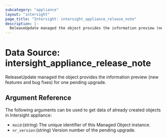 ```yaml
---
subcategory: "appliance"
layout: "intersight"
page_title: "Intersight: intersight_appliance_release_note"
description: |-
  ReleaseUpdate managed the object provides the information preview (new features and bug fixes) for one pending upgrade.
---
```


# Data Source: intersight_appliance_release_note
ReleaseUpdate managed the object provides the information preview (new features and bug fixes) for one pending upgrade.
## Argument Reference
The following arguments can be used to get data of already created objects in Intersight appliance:
* `moid`:(string) The unique identifier of this Managed Object instance. 
* `nr_version`:(string) Version number of the pending upgrade. 
